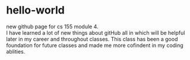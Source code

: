 # hello-world
new github page for cs 155 module 4.  
I have learned a lot of new things about gitHub all in which will be helpful later in my career and throughout classes. 
This class has been a good foundation for future classes and made me more cofindent in my coding ablities.
